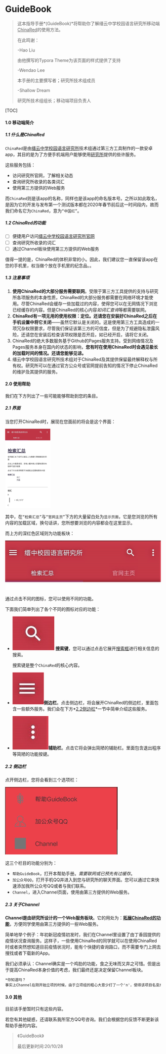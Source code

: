 # GuideBook

> 这本指导手册*(GuideBook)*将帮助你了解缙云中学校园语言研究所移动端<u>ChinaRed</u>的使用方法。
>
> 在此鸣谢：
>
> -Hao Liu 
>
> 由他撰写的Typora Theme为该页面的样式提供了支持
>
> -Wendao Lee 
>
> 本手册的主要撰写者；研究所技术组成员
>
> -Shallow Dream  
>
> 研究所技术组组长；移动端项目负责人

[TOC]

#### 1.0 移动端简介

##### 1.1 什么是ChinaRed

`ChinaRed`是由<u>缙云中学校园语言研究所</u>技术组通过第三方工具制作的一款安卓app，其目的是为了方便手机端用户能够使用<u>研究所</u>提供的些许服务。

这些服务包括：

- 访问研究所官网，了解相关动态
- 查询研究所收录的各类词汇
- 使用第三方提供的Web服务

而`ChinaRed`则是该app的名称，同样也是该app的命名版本号。之所以如此取名，是因为它的开发与发布第一个测试版本都在2020年春节前后这一时间段内，故而我们命名它为`ChinaRed`，意为`“中国红”`。

##### 1.2 ChinaRed的功能

- [ ] 便捷用户访问[缙云中学校园语言研究所官网](https://www.otterdaily.cn/Index.html)
- [ ] 查询研究所收录的词汇
- [ ] 通过Channel板块使用第三方提供的Web服务

值得一提的是，ChinaRed的体积非常的小。因此，我们建议您一直保留该app在您的手机里，权当做个放在手机里的纪念品。。

##### 1.3 注意事项

1. **使用ChinaRed的大部分服务需要联网**。受限于第三方工具提供的支持与研究所各项服务的本身性质，ChinaRed的大部分服务都需要在网络环境才能使用。尽管ChinaRed会缓存一些加载过的内容，使得您可以在无网情况下浏览已经缓存的内容。但是ChinaRed的核心内容*如词汇查询*等都需要联网。
2. **ChinaRed有一项无用的使用权限：定位。还请您在安装好ChinaRed之后在手机设置中将它关闭**——虽然它默认是关闭的。这是使用第三方工具造成的一项冗杂权限要求，尽管我们保证该第三方的可信度，但是为了规避隐私泄露风险，还请您在安装后检查该项权限是否开启，如已经开启，请将它关闭。
3. ChinaRed的绝大多数服务基于Github的Pages服务支持。受到网络情况及Pages服务本身在国内的状态的影响，**您有时在使用ChinaRed时会遇见极长的加载时间的情况。还请您能够见谅。**
4. 缙云中学校园语言研究所技术组对于ChinaRed及其提供保留最终解释权与所有权。研究所可以在通过官方公众号或官网提前告知的情况下停止ChinaRed的维护及其提供的服务。

#### 2.0 使用帮助

我们在下方列出了一些可能能够帮助到您的条目。

##### 2.1 界面

当您打开ChinaRed时，展现在您面前的将会是这个界面：

<img src="../pic/guide1.jpg" alt="guide1" style="zoom:25%;" />

其中，在`“检索汇总”`与`“官网主页”`下方的大量留白处为`显示页面`，它是您浏览的所有内容的加载区域，换句话讲，您所想要浏览的内容都会在这里显示。

而上方的深红色区域则为功能板块：

<img src="../pic/guide2.jpg" alt="guide2" style="zoom:50%;" />

通过点击不同的图标，您可以使用不同的功能。

下面我们简单列出了各个不同的图标对应的功能：

- ![search](../pic/guide-search.jpg) **搜索键**，您可以通过点击它展开<u>搜索框</u>进行相关信息的搜索。

  搜索键是整个`ChinaRed`的核心内容。

- ![guide-ce](../pic/guide-ce.jpg)**侧边栏**。点击侧边栏，将会展开ChinaRed的侧边栏，里面包含一些额外服务。我们会在下方*<u>2.2侧边栏</u>*一节中简单介绍这些服务。

- ![guide-fu](../pic/guide-fu.jpg)**辅助栏**。点击它将会弹出简陋的辅助栏。里面包含退出程序等简陋的功能按键。

##### 2.2 侧边栏

点开侧边栏，您将会看到三个选项栏：

<img src="../pic/guide4.jpg" alt="guide4" style="zoom:50%;" />

这三个栏目的功能分别为：

- `帮助GuideBook`，打开本帮助手册。*需要联网或已预先有过缓存*。
- `加公众号QQ`，打开手机QQ并进入到您与研究所的聊天界面。您可以通过它来快速添加我所公众号QQ或者与我们联系。
- `Channel`，进入Channel页面，使用由第三方提供的Web服务。

##### 2.3 关于Channel

**Channel是由研究所设计的一个Web服务板块**。它的用处为：**<u>拓展ChinaRed的功能</u>**，方便同学使用由第三方提供的一些Web服务。

简单地举个例子：年初新冠疫情初发时，我们在Channel里设置了由丁香园提供的疫情状况查询服务。这样子，一些使用ChinaRed的同学就可以在使用ChinaRed时或者突然想知道目前疫情状况时，能有个快捷的查询路口，而不需要专门上网去搜找或者下载新的App。

我们必须承认：Channel确实是一个鸡肋的功能，食之无味而又弃之可惜。但是出于提高ChinaRed本身价值的考虑，我们最终还是决定保留Channel板块。

```markdown
*你知道吗？
事实上Channel在刚开始立项的时候，由于立项组的粗心大意少打了一个'n'，使得该项目名变成了国际知名奢侈品香奈儿的品牌名。时隔几月后才被立项组成员发现并且纠正。
```

#### 3.0 其他

目前该手册暂时只有这些内容。

若您有其他疑惑，还请联系我所官方QQ号咨询。我们会根据您的反馈不断更新该帮助手册的内容。

> 《GuideBook》
>
> 最后更新时间:20/10/28


